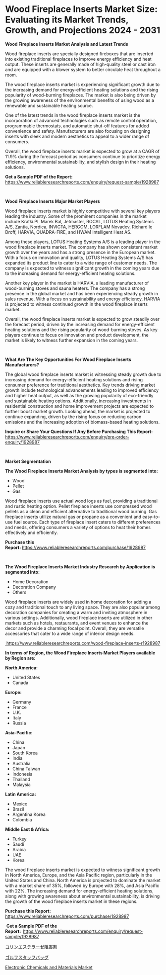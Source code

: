 <p><h1>Wood Fireplace Inserts Market Size: Evaluating its Market Trends, Growth, and Projections 2024 - 2031</h1></p><p><strong>Wood Fireplace Inserts Market Analysis and Latest Trends</strong></p>
<p><p>Wood fireplace inserts are specially designed fireboxes that are inserted into existing traditional fireplaces to improve energy efficiency and heat output. These inserts are generally made of high-quality steel or cast iron and are equipped with a blower system to better circulate heat throughout a room.</p><p>The wood fireplace inserts market is experiencing significant growth due to the increasing demand for energy-efficient heating solutions and the rising popularity of wood-burning fireplaces. The market is also being driven by the growing awareness of the environmental benefits of using wood as a renewable and sustainable heating source.</p><p>One of the latest trends in the wood fireplace inserts market is the incorporation of advanced technologies such as remote control operation, programmable thermostats, and automatic shut-off features for added convenience and safety. Manufacturers are also focusing on designing inserts with sleek and modern aesthetics to appeal to a wider range of consumers.</p><p>Overall, the wood fireplace inserts market is expected to grow at a CAGR of 11.9% during the forecast period as consumers continue to prioritize energy efficiency, environmental sustainability, and stylish design in their heating solutions.</p></p>
<p><strong>Get a Sample PDF of the Report:&nbsp;</strong> <a href="https://www.reliableresearchreports.com/enquiry/request-sample/1928987">https://www.reliableresearchreports.com/enquiry/request-sample/1928987</a></p>
<p>&nbsp;</p>
<p><strong>Wood Fireplace Inserts Major Market Players</strong></p>
<p><p>Wood fireplace inserts market is highly competitive with several key players leading the industry. Some of the prominent companies in the market include Kratki.PL Marek Bal, Jetmaster, ROCAL, LOTUS Heating Systems A/S, Zantia, Nordica, INVICTA, HERGOM, LORFLAM Novadev, Richard le Droff, HARVIA, QUADRA-FIRE, and HWAM Intelligent Heat AS.</p><p>Among these players, LOTUS Heating Systems A/S is a leading player in the wood fireplace inserts market. The company has shown consistent market growth over the years and has a strong presence in the European market. With a focus on innovation and quality, LOTUS Heating Systems A/S has expanded its product line to cater to a wide range of customer needs. The company is expected to witness significant growth in the coming years due to the increasing demand for energy-efficient heating solutions.</p><p>Another key player in the market is HARVIA, a leading manufacturer of wood-burning stoves and sauna heaters. The company has a strong presence in the global market and has been experiencing steady growth in sales revenue. With a focus on sustainability and energy efficiency, HARVIA is projected to witness continued growth in the wood fireplace inserts market.</p><p>Overall, the wood fireplace inserts market is expected to grow steadily over the forecast period, driven by the increasing demand for energy-efficient heating solutions and the rising popularity of wood-burning stoves. As key players continue to focus on innovation and product development, the market is likely to witness further expansion in the coming years.</p></p>
<p>&nbsp;</p>
<p><strong>What Are The Key Opportunities For Wood Fireplace Inserts Manufacturers?</strong></p>
<p><p>The global wood fireplace inserts market is witnessing steady growth due to increasing demand for energy-efficient heating solutions and rising consumer preference for traditional aesthetics. Key trends driving market growth include technological advancements leading to improved efficiency and higher heat output, as well as the growing popularity of eco-friendly and sustainable heating options. Additionally, increasing investments in residential construction and home improvement projects are expected to further boost market growth. Looking ahead, the market is projected to continue expanding, driven by the rising focus on reducing carbon emissions and the increasing adoption of biomass-based heating solutions.</p></p>
<p><strong>Inquire or Share Your Questions If Any Before Purchasing This Report:</strong> <a href="https://www.reliableresearchreports.com/enquiry/pre-order-enquiry/1928987">https://www.reliableresearchreports.com/enquiry/pre-order-enquiry/1928987</a></p>
<p>&nbsp;</p>
<p><strong>Market Segmentation</strong></p>
<p><strong>The Wood Fireplace Inserts Market Analysis by types is segmented into:</strong></p>
<p><ul><li>Wood</li><li>Pellet</li><li>Gas</li></ul></p>
<p><p>Wood fireplace inserts use actual wood logs as fuel, providing a traditional and rustic heating option. Pellet fireplace inserts use compressed wood pellets as a clean and efficient alternative to traditional wood burning. Gas fireplace inserts utilize natural gas or propane as a convenient and easy-to-use fuel source. Each type of fireplace insert caters to different preferences and needs, offering consumers a variety of options to heat their homes effectively and efficiently.</p></p>
<p><strong>Purchase this Report:&nbsp;</strong><a href="https://www.reliableresearchreports.com/purchase/1928987">https://www.reliableresearchreports.com/purchase/1928987</a></p>
<p>&nbsp;</p>
<p><strong>The Wood Fireplace Inserts Market Industry Research by Application is segmented into:</strong></p>
<p><ul><li>Home Decoration</li><li>Decoration Company</li><li>Others</li></ul></p>
<p><p>Wood fireplace inserts are widely used in home decoration for adding a cozy and traditional touch to any living space. They are also popular among decoration companies for creating a warm and inviting atmosphere in various settings. Additionally, wood fireplace inserts are utilized in other markets such as hotels, restaurants, and event venues to enhance the decor and provide a charming focal point. Overall, they are versatile accessories that cater to a wide range of interior design needs.</p></p>
<p><a href="https://www.reliableresearchreports.com/wood-fireplace-inserts-r1928987">&nbsp;https://www.reliableresearchreports.com/wood-fireplace-inserts-r1928987</a></p>
<p><strong>In terms of Region, the Wood Fireplace Inserts Market Players available by Region are:</strong></p>
<p>
    <p> <strong> North America: </strong>
        <ul>
            <li>United States</li>
            <li>Canada</li>
        </ul>
        </p> 
    <p> <strong> Europe: </strong>
        <ul>
            <li>Germany</li>
            <li>France</li>
            <li>U.K.</li>
            <li>Italy</li>
            <li>Russia</li>
        </ul>
        </p> 
    <p> <strong> Asia-Pacific: </strong>
        <ul>
            <li>China</li>
            <li>Japan</li>
            <li>South Korea</li>
            <li>India</li>
            <li>Australia</li>
            <li>China Taiwan</li>
            <li>Indonesia</li>
            <li>Thailand</li>
            <li>Malaysia</li>
        </ul>
        </p> 
    <p> <strong> Latin America: </strong>
        <ul>
            <li>Mexico</li>
            <li>Brazil</li>
            <li>Argentina Korea</li>
            <li>Colombia</li>
        </ul>
        </p> 
    <p> <strong> Middle East & Africa: </strong>
        <ul>
            <li>Turkey</li>
            <li>Saudi</li>
            <li>Arabia</li>
            <li>UAE</li>
            <li>Korea</li>
        </ul>
    </p>
    </p>
<p><p>The wood fireplace inserts market is expected to witness significant growth in North America, Europe, and the Asia Pacific region, particularly in the United States and China. North America is projected to dominate the market with a market share of 35%, followed by Europe with 28%, and Asia Pacific with 22%. The increasing demand for energy-efficient heating solutions, along with growing awareness about environmental sustainability, is driving the growth of the wood fireplace inserts market in these regions.</p></p>
<p><strong>Purchase this Report: </strong><a href="https://www.reliableresearchreports.com/purchase/1928987">https://www.reliableresearchreports.com/purchase/1928987</a></p>
<p>&nbsp;<strong>Get a Sample PDF of the Report:&nbsp;&nbsp;</strong><a href="https://www.reliableresearchreports.com/enquiry/request-sample/1928987">https://www.reliableresearchreports.com/enquiry/request-sample/1928987</a></p>
<p><strong></strong></p>
<p><p><a href="https://github.com/KaydenJohns1964/Market-Research-Report-List-1/blob/main/417028121521.md">コリンエステラーゼ阻害剤</a></p><p><a href="https://github.com/marbadji/Market-Research-Report-List-1/blob/main/498115321520.md">ゴルフスタッフバッグ</a></p><p><a href="https://cedar-agate-3da.notion.site/Electronic-Chemicals-and-Materials-Market-Analysis-Examines-its-Scope-on-Growth-Opportunities-and-F-db375e06db1240a1a09ca18f6956fc73">Electronic Chemicals and Materials Market</a></p></p>
